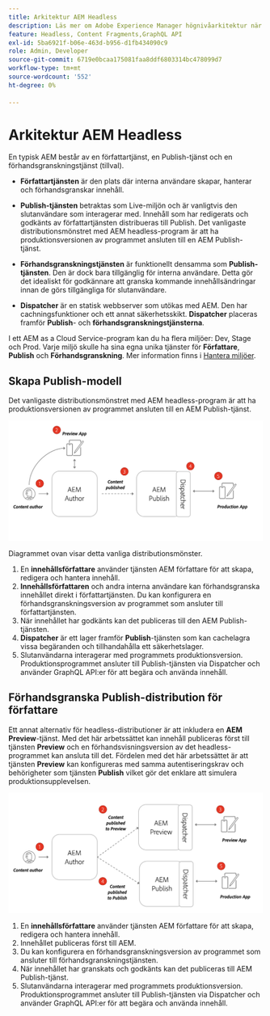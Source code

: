 ```yaml
---
title: Arkitektur AEM Headless
description: Läs mer om Adobe Experience Manager högnivåarkitektur när det gäller headless-driftsättning. Förstå rollen för AEM Author, Preview och Publish och det rekommenderade distributionsmönstret för headless-program.
feature: Headless, Content Fragments,GraphQL API
exl-id: 5ba6921f-b06e-463d-b956-d1fb434090c9
role: Admin, Developer
source-git-commit: 6719e0bcaa175081faa8ddf6803314bc478099d7
workflow-type: tm+mt
source-wordcount: '552'
ht-degree: 0%

---
```


# Arkitektur AEM Headless

En typisk AEM består av en författartjänst, en Publish-tjänst och en förhandsgranskningstjänst (tillval).

* **Författartjänsten** är den plats där interna användare skapar, hanterar och förhandsgranskar innehåll.

* **Publish-tjänsten** betraktas som Live-miljön och är vanligtvis den slutanvändare som interagerar med. Innehåll som har redigerats och godkänts av författartjänsten distribueras till Publish. Det vanligaste distributionsmönstret med AEM headless-program är att ha produktionsversionen av programmet ansluten till en AEM Publish-tjänst.

* **Förhandsgranskningstjänsten** är funktionellt densamma som **Publish-tjänsten**. Den är dock bara tillgänglig för interna användare. Detta gör det idealiskt för godkännare att granska kommande innehållsändringar innan de görs tillgängliga för slutanvändare.

* **Dispatcher** är en statisk webbserver som utökas med AEM. Den har cachningsfunktioner och ett annat säkerhetsskikt. **Dispatcher** placeras framför **Publish**- och **förhandsgranskningstjänsterna**.

I ett AEM as a Cloud Service-program kan du ha flera miljöer: Dev, Stage och Prod. Varje miljö skulle ha sina egna unika tjänster för **Författare**, **Publish** och **Förhandsgranskning**. Mer information finns i [Hantera miljöer](/help/implementing/cloud-manager/manage-environments.md).

## Skapa Publish-modell

Det vanligaste distributionsmönstret med AEM headless-program är att ha produktionsversionen av programmet ansluten till en AEM Publish-tjänst.

![Skapa Publish-arkitektur](assets/autho-publish-architecture-diagram.png)

Diagrammet ovan visar detta vanliga distributionsmönster.

1. En **innehållsförfattare** använder tjänsten AEM författare för att skapa, redigera och hantera innehåll.
1. **Innehållsförfattaren** och andra interna användare kan förhandsgranska innehållet direkt i författartjänsten. Du kan konfigurera en förhandsgranskningsversion av programmet som ansluter till författartjänsten.
1. När innehållet har godkänts kan det publiceras till den AEM Publish-tjänsten.
1. **Dispatcher** är ett lager framför **Publish**-tjänsten som kan cachelagra vissa begäranden och tillhandahålla ett säkerhetslager.
1. Slutanvändarna interagerar med programmets produktionsversion. Produktionsprogrammet ansluter till Publish-tjänsten via Dispatcher och använder GraphQL API:er för att begära och använda innehåll.

## Förhandsgranska Publish-distribution för författare

Ett annat alternativ för headless-distributioner är att inkludera en **AEM Preview**-tjänst. Med det här arbetssättet kan innehåll publiceras först till tjänsten **Preview** och en förhandsvisningsversion av det headless-programmet kan ansluta till det. Fördelen med det här arbetssättet är att tjänsten **Preview** kan konfigureras med samma autentiseringskrav och behörigheter som tjänsten **Publish** vilket gör det enklare att simulera produktionsupplevelsen.

![Förhandsgranskning av författare och Publish-arkitektur](assets/author-preview-publish-architecture-diagram.png)

1. En **innehållsförfattare** använder tjänsten AEM författare för att skapa, redigera och hantera innehåll.
1. Innehållet publiceras först till AEM.
1. Du kan konfigurera en förhandsgranskningsversion av programmet som ansluter till förhandsgranskningstjänsten.
1. När innehållet har granskats och godkänts kan det publiceras till AEM Publish-tjänst.
1. Slutanvändarna interagerar med programmets produktionsversion. Produktionsprogrammet ansluter till Publish-tjänsten via Dispatcher och använder GraphQL API:er för att begära och använda innehåll.

